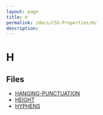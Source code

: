 ```yaml
---
layout: page
title: H
permalink: /docs/CSS-Properties/H/
description: 
---
```


# H



## Files
* [HANGING-PUNCTUATION](/compare.html2pdf.tools/docs/CSS-Properties/H/hanging-punctuation.html)
* [HEIGHT](/compare.html2pdf.tools/docs/CSS-Properties/H/height.html)
* [HYPHENS](/compare.html2pdf.tools/docs/CSS-Properties/H/hyphens.html)

